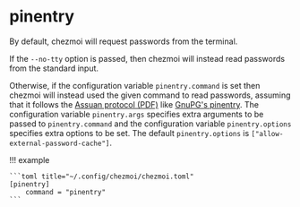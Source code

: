 # pinentry

By default, chezmoi will request passwords from the terminal.

If the `--no-tty` option is passed, then chezmoi will instead read passwords
from the standard input.

Otherwise, if the configuration variable `pinentry.command` is set then chezmoi
will instead used the given command to read passwords, assuming that it follows
the [Assuan protocol (PDF)][assuan] like [GnuPG's pinentry][pinentry]. The
configuration variable `pinentry.args` specifies extra arguments to be passed to
`pinentry.command` and the configuration variable `pinentry.options` specifies
extra options to be set. The default `pinentry.options` is
`["allow-external-password-cache"]`.

!!! example

    ```toml title="~/.config/chezmoi/chezmoi.toml"
    [pinentry]
        command = "pinentry"
    ```

[assuan]: https://www.gnupg.org/documentation/manuals/assuan.pdf
[pinentry]: https://www.gnupg.org/related_software/pinentry/index.html
